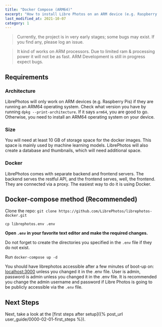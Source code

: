 ```yaml
---
title: "Docker Compose (ARM64)"
excerpt: "How to install Libre Photos on an ARM device (e.g. Raspberry Pi)."
last_modified_at: 2021-10-07
category: 1
---
```

> Currently, the project is in very early stages; some bugs may exist. If you find any, please log an issue.

> It kind of works on ARM processors. Due to limited ram & processing power it will not be as fast.
> ARM Development is still in progress expect bugs.

## Requirements

### Architecture

LibrePhotos will only work on ARM devices (e.g. Raspberry Pis) if they are running an ARM64 operating system.
Check what version you have by running `dpkg --print-architecture`. If it says `arm64`, you are good to go. Otherwise,
you need to install an ARM64 operating system on your device.

### Size

You will need at least 10 GB of storage space for the docker images. This space is mainly used by machine learning
models. LibrePhotos will also create a database and thumbnails, which will need additional space.

### Docker

LibrePhotos comes with separate backend and frontend servers. The backend serves the restful API, and the frontend
serves, well, the frontend. They are connected via a proxy. The easiest way to do it is using Docker.

## Docker-compose method (Recommended)

Clone the repo: `git clone https://github.com/LibrePhotos/librephotos-docker.git`

`cp librephotos.env .env`

**Open `.env` in your favorite text editor and make the required changes.**

Do not forget to create the directories you specified in the `.env` file if they do not exist.

Run `docker-compose up -d`

You should have librephotos accessible after a few minutes of boot-up on: [localhost:3000](http://localhost:3000) unless
you changed it in the .env file. User is admin, password is admin unless you changed it in the .env file. It is
recommended you change the admin username and password if Libre Photos is going to be publicly accessible via the `.env`
file.

## Next Steps

Next, take a look at the [first steps after setup]({% post_url user_guide/0000-02-01-first_steps %}).
